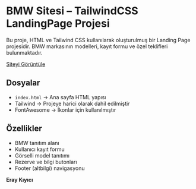 # BMW Sitesi – TailwindCSS LandingPage Projesi

Bu proje, HTML ve Tailwind CSS kullanılarak oluşturulmuş bir Landing Page projesidir. BMW markasının modelleri, kayıt formu ve özel teklifleri bulunmaktadır.

[Siteyi Görüntüle](https://eraykiyici.github.io/landing-page/)

## Dosyalar
- `index.html` → Ana sayfa HTML yapısı  
- Tailwind → Projeye harici olarak dahil edilmiştir  
- FontAwesome → İkonlar için kullanılmıştır

## Özellikler

-  BMW tanıtım alanı
-  Kullanıcı kayıt formu
-  Görselli model tanıtımı
-  Rezerve ve bilgi butonları
-  Footer (altbilgi) navigasyonu

**Eray Kıyıcı**